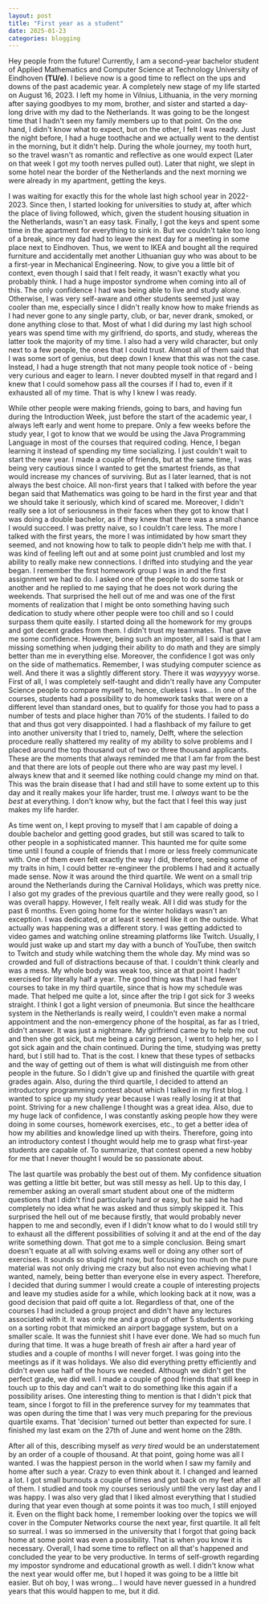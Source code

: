 ```yaml
---
layout: post
title: "First year as a student"
date: 2025-01-23
categories: blogging
---
```


Hey people from the future! Currently, I am a second-year bachelor student of Applied Mathematics 
and Computer Science at Technology University of Eindhoven **(TU/e)**. I believe now is a good time 
to reflect on the ups and downs of the past academic year. A completely new 
stage of my life started on August 16, 2023. I left my home in Vilnius, Lithuania, in the very 
morning after saying goodbyes to my mom, brother, and sister and started a day-long drive with my 
dad to the Netherlands. It was going to be the longest time that I hadn't seen my family 
members up to that point. On the one hand, I didn't know what to expect, but on the other, I felt I 
was ready. Just the night before, I had a huge toothache and we actually went to the dentist in 
the morning, but it didn't help. During the whole journey, my tooth hurt, so the travel wasn't as romantic 
and reflective as one would expect (Later on that week I got my tooth nerves pulled out). Later that night, we slept in some hotel near the border of the 
Netherlands and the next morning we were already in my apartment, getting the keys. 

I was waiting for exactly this for the whole last high school year in 2022-2023. Since then, I started 
looking for universities to study at, after which the place of living followed, which, given the
student housing situation in the Netherlands, wasn't an easy task. Finally, I got the keys and 
spent some time in the apartment for everything to sink in. But we couldn't take too long of a break, 
since my dad had to leave the next day for a meeting in some place next to Eindhoven. Thus, we went 
to IKEA and bought all the required furniture and accidentally met another Lithuanian guy who 
was about to be a first-year in Mechanical Engineering. Now, to give you a little bit of context, even though I said that I 
felt ready, it wasn't exactly what you probably think. I had a huge impostor syndrome when 
coming into all of this. The only confidence I had was being able to live and study alone. 
Otherwise, I was very self-aware and other students seemed just way cooler than me, especially since I didn't 
really know how to make friends as I had never gone to any single party, club, or bar, never drank, smoked, or 
done anything close to that. Most of what I did during my last high school years was spend time with 
my girlfriend, do sports, and study, whereas the latter took the majority of my time. I also had a 
very wild character, but only next to a few people, the ones that I could trust. Almost all of 
them said that I was some sort of genius, but deep down I knew that this was not the case. Instead, I had a huge strength that 
not many people took notice of - being very curious and eager to learn. I never doubted myself in that regard and I knew that I 
could somehow pass all the courses if I had to, even if it exhausted all of my time. That is why I knew I was ready. 

While other people were making friends, going to bars, and having fun during the Introduction Week, just before the start of 
the academic year, I always left early and went home to prepare. Only a few weeks before the study year, I got to know 
that we would be using the Java Programming Language in most of the courses that required coding. Hence, 
I began learning it instead of spending my time socializing. I just couldn't wait to start the new 
year. I made a couple of friends, but at the same time, I was being very cautious since I wanted to 
get the smartest friends, as that would increase my chances of surviving. But as I later learned, 
that is not always the best choice. All non-first years that I talked with before the year began 
said that Mathematics was going to be hard in the first year and that we should take it seriously, 
which kind of scared me. Moreover, I didn't really see a lot of seriousness in their faces when 
they got to know that I was doing a double bachelor, as if they knew that there was a small chance I 
would succeed. I was pretty naive, so I couldn't care less. The more I talked with the first years, 
the more I was intimidated by how smart they seemed, and not knowing how to talk to people 
didn't help me with that. I was kind of feeling left out and at some point just crumbled and lost 
my ability to really make new connections. I drifted into studying and the year began. I remember 
the first homework group I was in and the first assignment we had to do. I asked one of the people 
to do some task or another and he replied to me saying that he does not work during the weekends. 
That surprised the hell out of me and was one of the first moments of realization that I might be 
onto something having such dedication to study where other people were too chill and so I could 
surpass them quite easily. I started doing all the homework for my groups and got decent grades
from them. I didn't trust my teammates. That gave me some confidence. However, being such an imposter, all I said is that I am missing something when judging their ability to do math and they are simply better than me in everything else.
Moreover, the confidence I got was only on the side of mathematics. Remember, I was studying computer science as well. 
And there it was a slightly different story. There it was *wayyyyy* worse. First of all, I was completely self-taught and 
didn't really have any Computer Science people to compare myself to, hence, clueless I was... In one of the courses, students had 
a possibility to do homework tasks that were on a different level than standard ones, but to qualify for those you had to pass a 
number of tests and place higher than 70% of the students. I failed to do that and thus got very disappointed. 
I had a flashback of my failure to get into another university that I tried to, namely, Delft, where the 
selection procedure really shattered my reality of my ability to solve problems and I placed around 
the top thousand out of two or three thousand applicants. These are the moments that always reminded me that I am far from the 
best and that there are lots of people out there who are way past my level. I always knew that and it seemed like nothing 
could change my mind on that. This was the brain disease that I had and still have to some extent up to this day 
and it really makes your life harder, trust me. I *always* want to be the *best* at everything. I don't know why, but the fact that I feel this way just makes my life harder.

As time went on, I kept proving to myself that I am capable of doing a double bachelor and getting 
good grades, but still was scared to talk to other people in a sophisticated manner. This haunted 
me for quite some time until I found a couple of friends that I more or less freely communicate with. One of them even felt 
exactly the way I did, therefore, seeing some of my traits in him, I could better re-engineer the problems I had and it 
actually made sense. Now it was around the third quartile. We went on a small trip around the Netherlands during the Carnival 
Holidays, which was pretty nice. I also got my grades of the previous quartile and they were really good, so I was overall 
happy. However, I felt really weak. All I did was study for the past 6 months. Even going home for the winter holidays wasn't 
an exception. I was dedicated, or at least it seemed like it on the outside. What actually was happening was a different 
story. I was getting addicted to video games and watching online streaming platforms like Twitch. Usually, I would just wake up 
and start my day with a bunch of YouTube, then switch to Twitch and study while watching them the whole day. My mind was so 
crowded and full of distractions because of that. I couldn't think clearly and was a mess. My whole body was weak too, since at that 
point I hadn't exercised for literally half a year. The good thing was that I had fewer courses to take in my third quartile, 
since that is how my schedule was made. That helped me quite a lot, since after the trip I got sick for 3 weeks straight. I
think I got a light version of pneumonia. But since the healthcare system in the Netherlands is really weird, I couldn't even 
make a normal appointment and the non-emergency phone of the hospital, as far as I tried, didn't answer. It was just a 
nightmare. My girlfriend came by to help me out and then she got sick, but me being a caring person, I went to help her, so 
I got sick again and the chain continued. During the time, studying was pretty hard, but I still had to. That is the cost. I 
knew that these types of setbacks and the way of getting out of them is what will distinguish me from other people in the 
future. So I didn't give up and finished the quartile with great grades again. Also, during the third quartile, I decided to 
attend an introductory programming contest about which I talked in my first blog. I wanted to spice up my study year because 
I was really losing it at that point. Striving for a new challenge I thought was a great idea. Also, due to my huge lack of 
confidence, I was constantly asking people how they were doing in some courses, homework exercises, etc., to get a better idea 
of how my abilities and knowledge lined up with theirs. Therefore, going into an introductory contest I thought would help me 
to grasp what first-year students are capable of. To summarize, that contest opened a new hobby for me that I never thought I 
would be so passionate about. 

The last quartile was probably the best out of them. My confidence situation was getting a little bit better, but was still 
messy as hell. Up to this day, I remember asking an overall smart student about one of the midterm questions that I didn't find 
particularly hard or easy, but he said he had completely no idea what he was asked and thus simply skipped it. This surprised 
the hell out of me because firstly, that would probably never happen to me and secondly, even if I didn't know what to do I 
would still try to exhaust all the different possibilities of solving it and at the end of the day write something down. That 
got me to a simple conclusion. Being smart doesn't equate at all with solving exams well or doing any other sort of exercises. 
It sounds so stupid right now, but focusing too much on the pure material was not only driving me crazy but also not even 
achieving what I wanted, namely, being better than everyone else in every aspect. Therefore, I decided that during summer I 
would create a couple of interesting projects and leave my studies aside for a while, which looking back at it now, was a good 
decision that paid off quite a lot. Regardless of that, one of the courses I had included a group project and didn't have any 
lectures associated with it. It was only me and a group of other 5 students working on a sorting robot that mimicked an 
airport baggage system, but on a smaller scale. It was the funniest shit I have ever done. We had so much fun during that 
time. It was a huge breath of fresh air after a hard year of studies and a couple of months I will never forget. I was going 
into the meetings as if it was holidays. We also did everything pretty efficiently and didn't even use half of the hours we 
needed. Although we didn't get the perfect grade, we did well. I made a couple of good friends that still keep in touch up to 
this day and can't wait to do something like this again if a possibility arises. One interesting thing to mention is that I 
didn't pick that team, since I forgot to fill in the preference survey for my teammates that was open during the time that I was very much preparing for the previous quartile exams. That 'decision' turned out better than expected for sure. I finished my last exam on the 27th of June and went home on the 28th.  

After all of this, describing myself as *very tired* would be an understatement by an order of a couple of thousand. At that 
point, going home was all I wanted. I was the happiest person in the world when I saw my family and home after such a year. 
Crazy to even think about it. I changed and learned a lot. I got small burnouts a couple of times and got back on my feet 
after all of them. I studied and took my courses seriously until the very last day and I was happy. I was also very glad that 
I liked almost everything that I studied during that year even though at some points it was too much, I still enjoyed it. Even 
on the flight back home, I remember looking over the topics we will cover in the Computer Networks course the next year, first 
quartile. It all felt so surreal. I was so immersed in the university that I forgot that going back home at some point was 
even a possibility. That is when you know it is necessary. Overall, I had some time to reflect on all that's happened and concluded the year to be very productive. In terms of self-growth regarding my impostor syndrome and educational growth as well. I didn't know what the next year would offer me, but I hoped it was going to be a little bit easier. But oh boy, I was wrong... I would have never guessed in a hundred years that this would happen to me, but it did.



